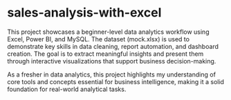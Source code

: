 # sales-analysis-with-excel
This project showcases a beginner-level data analytics workflow using Excel, Power BI, and MySQL. The dataset (mock.xlsx) is used to demonstrate key skills in data cleaning, report automation, and dashboard creation. The goal is to extract meaningful insights and present them through interactive visualizations that support business decision-making.

As a fresher in data analytics, this project highlights my understanding of core tools and concepts essential for business intelligence, making it a solid foundation for real-world analytical tasks.


